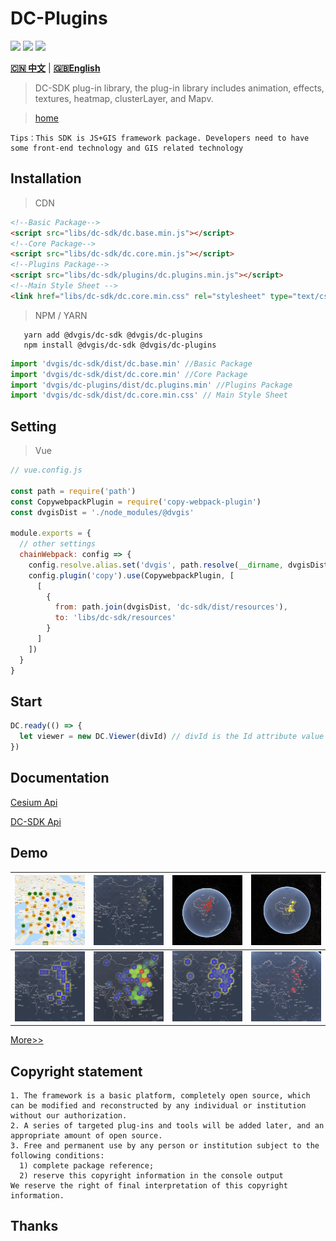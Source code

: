 # DC-Plugins

<p>
<img src="https://img.shields.io/badge/license-Apache%202-blue"/>
<img src="https://img.shields.io/github/package-json/v/Digital-Visual/dc-plugins?color=orange&logo=github" />
<img src="https://img.shields.io/npm/dw/@dvgis/dc-plugins?logo=npm"/>
</p>

[**🇨🇳 中文**](./README_zh.md) | [**🇬🇧English**](./)

> DC-SDK plug-in library, the plug-in library includes animation, effects, textures, heatmap, clusterLayer, and Mapv.

> [home](http://dc.dvgis.cn)

```warning
Tips：This SDK is JS+GIS framework package. Developers need to have some front-end technology and GIS related technology
```

## Installation

> CDN

```html
<!--Basic Package-->
<script src="libs/dc-sdk/dc.base.min.js"></script>
<!--Core Package-->
<script src="libs/dc-sdk/dc.core.min.js"></script>
<!--Plugins Package-->
<script src="libs/dc-sdk/plugins/dc.plugins.min.js"></script>
<!--Main Style Sheet -->
<link href="libs/dc-sdk/dc.core.min.css" rel="stylesheet" type="text/css" />
```

> NPM / YARN

```shell
   yarn add @dvgis/dc-sdk @dvgis/dc-plugins
   npm install @dvgis/dc-sdk @dvgis/dc-plugins
```

```js
import 'dvgis/dc-sdk/dist/dc.base.min' //Basic Package
import 'dvgis/dc-sdk/dist/dc.core.min' //Core Package
import 'dvgis/dc-plugins/dist/dc.plugins.min' //Plugins Package
import 'dvgis/dc-sdk/dist/dc.core.min.css' // Main Style Sheet
```

## Setting

> Vue

```js
// vue.config.js

const path = require('path')
const CopywebpackPlugin = require('copy-webpack-plugin')
const dvgisDist = './node_modules/@dvgis'

module.exports = {
  // other settings
  chainWebpack: config => {
    config.resolve.alias.set('dvgis', path.resolve(__dirname, dvgisDist))
    config.plugin('copy').use(CopywebpackPlugin, [
      [
        {
          from: path.join(dvgisDist, 'dc-sdk/dist/resources'),
          to: 'libs/dc-sdk/resources'
        }
      ]
    ])
  }
}
```

## Start

```js
DC.ready(() => {
  let viewer = new DC.Viewer(divId) // divId is the Id attribute value of a div node. If it is not passed in, the 3D scene cannot be initialized
})
```

## Documentation

[Cesium Api](https://cesium.com/docs/cesiumjs-ref-doc/)

[DC-SDK Api](http://resource.dvgis.cn/dc-api)

## Demo

| ![picture](https://raw.githubusercontent.com/Digital-Visual/dc-sdk-examples/master/images/layer/cluster.png)  | ![picture](https://raw.githubusercontent.com/Digital-Visual/dc-sdk-examples/master/images/datav/m_polyline_d.gif) |    ![picture](https://raw.githubusercontent.com/Digital-Visual/dc-sdk-examples/master/images/datav/e_pm2.5.png)    | ![picture](https://raw.githubusercontent.com/Digital-Visual/dc-sdk-examples/master/images/datav/e_pm2.5_2.png) |
| :-----------------------------------------------------------------------------------------------------------: | :---------------------------------------------------------------------------------------------------------------: | :----------------------------------------------------------------------------------------------------------------: | :------------------------------------------------------------------------------------------------------------: |
| ![picture](https://raw.githubusercontent.com/Digital-Visual/dc-sdk-examples/master/images/datav/m_grid_d.gif) | ![picture](https://raw.githubusercontent.com/Digital-Visual/dc-sdk-examples/master/images/datav/m_honeycomb.png)  | ![picture](https://raw.githubusercontent.com/Digital-Visual/dc-sdk-examples/master/images/datav/m_honeycomb_d.gif) | ![picture](https://raw.githubusercontent.com/Digital-Visual/dc-sdk-examples/master/images/datav/m_point_d.gif) |

[More>>](http://dc.dvgis.cn/#/examples)

## Copyright statement

```warning
1. The framework is a basic platform, completely open source, which can be modified and reconstructed by any individual or institution without our authorization.
2. A series of targeted plug-ins and tools will be added later, and an appropriate amount of open source.
3. Free and permanent use by any person or institution subject to the following conditions:
  1) complete package reference;
  2) reserve this copyright information in the console output
We reserve the right of final interpretation of this copyright information.
```

## Thanks
